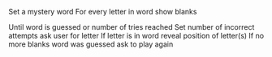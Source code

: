 Set a mystery word
For every letter in word
    show blanks

Until word is guessed or number of tries reached
    Set number of incorrect attempts
    ask user for letter
    If letter is in word
        reveal position of letter(s)
        If no more blanks
            word was guessed
            ask to play again
